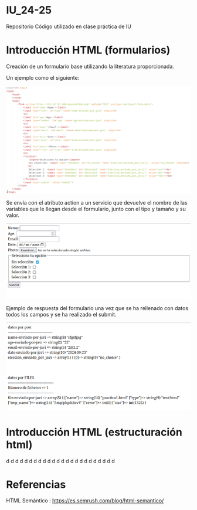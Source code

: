 # IU_24-25
Repositorio Código utilizado en clase práctica de IU

# Introducción HTML (formularios)

Creación de un formulario base utilizando la literatura proporcionada.

Un ejemplo como el siguiente:

![html formulario base](FuenteEjemploFormularioIntroHTML.png)

Se envía con el atributo action a un servicio que devuelve el nombre de las variables que le llegan desde el formulario, junto con el tipo y tamaño y su valor.

![formulario base](EjemploFormularioIntroHTML.png)

Ejemplo de respuesta del formulario una vez que se ha rellenado con datos todos los campos y se ha realizado el submit.

![respuesta formulario base](RespuestaEjemploFormularioIntroHTML.png)

# Introducción HTML (estructuración html)

d
d
d
d
d
d
d
d
d
d
d
d
d
d
d
d
d
d
d
d
d
d
d
d

# Referencias

HTML Semántico : https://es.semrush.com/blog/html-semantico/


